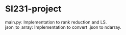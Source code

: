 # SI231-project

main.py: Implementation to rank reduction and LS.  
json_to_array: Implementation to convert .json to ndarray.
